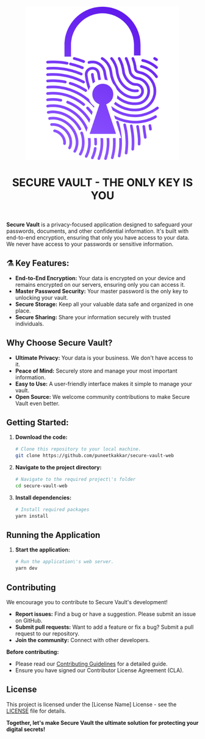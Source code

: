 <p align="center">
  <img src="./assets/secure-vault-logo-3x.png" alt="secure vault brand" width="400"/>
</p>

<h1 align="center">SECURE VAULT - THE ONLY KEY IS YOU</h1>

<br>

**Secure Vault** is a privacy-focused application designed to safeguard your passwords, documents, and other confidential information. It's built with end-to-end encryption, ensuring that only you have access to your data. We never have access to your passwords or sensitive information.

## ⚗️ Key Features:

- **End-to-End Encryption:** Your data is encrypted on your device and remains encrypted on our servers, ensuring only you can access it.
- **Master Password Security:** Your master password is the only key to unlocking your vault.
- **Secure Storage:** Keep all your valuable data safe and organized in one place.
- **Secure Sharing:** Share your information securely with trusted individuals.

## Why Choose Secure Vault?

- **Ultimate Privacy:** Your data is your business. We don't have access to it.
- **Peace of Mind:** Securely store and manage your most important information.
- **Easy to Use:** A user-friendly interface makes it simple to manage your vault.
- **Open Source:** We welcome community contributions to make Secure Vault even better.

## Getting Started:

1. **Download the code:**

   ```bash
   # Clone this repository to your local machine.
   git clone https://github.com/puneetkakkar/secure-vault-web

   ```

2. **Navigate to the project directory:**

   ```bash
   # Navigate to the required project\'s folder
   cd secure-vault-web

   ```

3. **Install dependencies:**
   ```bash
   # Install required packages
   yarn install
   ```

## Running the Application

1. **Start the application:**
   ```bash
   # Run the application\'s web server.
   yarn dev
   ```

## Contributing

We encourage you to contribute to Secure Vault's development!

- **Report issues:** Find a bug or have a suggestion. Please submit an issue on GitHub.
- **Submit pull requests:** Want to add a feature or fix a bug? Submit a pull request to our repository.
- **Join the community:** Connect with other developers.

**Before contributing:**

- Please read our [Contributing Guidelines](CONTRIBUTING.md) for a detailed guide.
- Ensure you have signed our Contributor License Agreement (CLA).

## License

This project is licensed under the [License Name] License - see the [LICENSE](LICENSE) file for details.

**Together, let's make Secure Vault the ultimate solution for protecting your digital secrets!**
